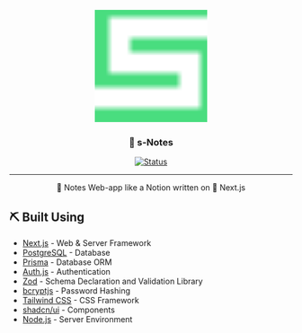 <p align="center">
  <a href="" rel="noopener">
 <img width=200px height=200px src="./s-notes.png" alt="s-Notes"></a>
</p>

<h3 align="center">📝 s-Notes</h3>

<div align="center">
  
[![Status](https://img.shields.io/badge/status-active-success.svg)]()

</div>

---

<p align="center"> 📝 Notes Web-app like a Notion written on 🚀 Next.js 
    <br> 
</p>

## ⛏️ Built Using

- [Next.js](https://nextjs.org/) - Web & Server Framework
- [PostgreSQL](https://postgresql.org/) - Database
- [Prisma](https://prisma.io/) - Database ORM
- [Auth.js](https://authjs.org/) - Authentication
- [Zod](https://zod.dev/) - Schema Declaration and Validation Library
- [bcryptjs](https://npmjs.com/package/bcryptjs) - Password Hashing
- [Tailwind CSS](https://tailwindcss.com/) - CSS Framework
- [shadcn/ui](https://ui.shadcn.com/) - Components
- [Node.js](https://nodejs.org/en/) - Server Environment
